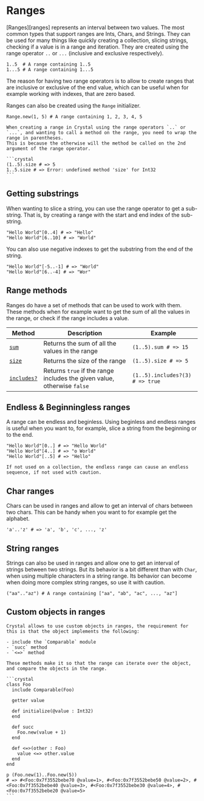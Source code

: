 # Ranges

[Ranges][ranges] represents an interval between two values.
The most common types that support ranges are Ints, Chars, and Strings.
They can be used for many things like quickly creating a collection, slicing strings, checking if a value is in a range and iteration.
They are created using the range operator `..` or `...` (inclusive and exclusive respectively).

```crystal
1..5  # A range containing 1..5
1...5 # A range containing 1...5
```

The reason for having two range operators is to allow to create ranges that are inclusive or exclusive of the end value, which can be useful when for example working with indexes, that are zero based.

Ranges can also be created using the `Range` initializer.

```crystal
Range.new(1, 5) # A range containing 1, 2, 3, 4, 5
```

````exercism/note
When creating a range in Crystal using the range operators `..` or `...`, and wanting to call a method on the range, you need to wrap the range in parentheses.
This is because the otherwise will the method be called on the 2nd argument of the range operator.

```crystal
(1..5).size # => 5
1..5.size # => Error: undefined method 'size' for Int32
```
````

## Getting substrings

When wanting to slice a string, you can use the range operator to get a sub-string.
That is, by creating a range with the start and end index of the sub-string.

```crystal
"Hello World"[0..4] # => "Hello"
"Hello World"[6..10] # => "World"
```

You can also use negative indexes to get the substring from the end of the string.

```crystal
"Hello World"[-5..-1] # => "World"
"Hello World"[6..-4] # => "Wor"
```

## Range methods

Ranges do have a set of methods that can be used to work with them.
These methods when for example want to get the sum of all the values in the range, or check if the range includes a value.

| Method                  | Description                                                             | Example                         |
| ----------------------- | ----------------------------------------------------------------------- | ------------------------------- |
| [`sum`][sum]            | Returns the sum of all the values in the range                          | `(1..5).sum # => 15`            |
| [`size`][size]          | Returns the size of the range                                           | `(1..5).size # => 5`            |
| [`includes?`][indludes] | Returns `true` if the range includes the given value, otherwise `false` | `(1..5).includes?(3) # => true` |

## Endless & Beginningless ranges

A range can be endless and beginless.
Using beginless and endless ranges is useful when you want to, for example, slice a string from the beginning or to the end.

```crystal
"Hello World"[0..] # => "Hello World"
"Hello World"[4..] # => "o World"
"Hello World"[..5] # => "Hello"
```

```exercism/caution
If not used on a collection, the endless range can cause an endless sequence, if not used with caution.
```

## Char ranges

Chars can be used in ranges and allow to get an interval of chars between two chars.
This can be handy when you want to for example get the alphabet.

```crystal
'a'..'z' # => 'a', 'b', 'c', ..., 'z'
```

## String ranges

Strings can also be used in ranges and allow one to get an interval of strings between two strings.
But its behavior is a bit different than with `Char`, when using multiple characters in a string range.
Its behavior can become when doing more complex string ranges, so use it with caution.

```crystal
("aa".."az") # A range containing ["aa", "ab", "ac", ..., "az"]
```

## Custom objects in ranges

````exercism/advanced
Crystal allows to use custom objects in ranges, the requirement for this is that the object implements the following:

- include the `Comparable` module
- `succ` method
- `<=>` method

These methods make it so that the range can iterate over the object, and compare the objects in the range.

```crystal
class Foo
  include Comparable(Foo)

  getter value

  def initialize(@value : Int32)
  end

  def succ
    Foo.new(value + 1)
  end

  def <=>(other : Foo)
    value <=> other.value
  end
end

p (Foo.new(1)..Foo.new(5))
# => #<Foo:0x7f3552bebe70 @value=1>, #<Foo:0x7f3552bebe50 @value=2>, #<Foo:0x7f3552bebe40 @value=3>, #<Foo:0x7f3552bebe30 @value=4>, #<Foo:0x7f3552bebe20 @value=5>
```
````

[range]: https://crystal-lang.org/api/latest/Range.html
[sum]: https://crystal-lang.org/api/latest/Range.html#sum%28initial%29-instance-method
[size]: https://crystal-lang.org/api/latest/Range.html#size-instance-method
[indludes]: https://crystal-lang.org/api/latest/Range.html#includes%3F%28value%29%3ABool-instance-method
